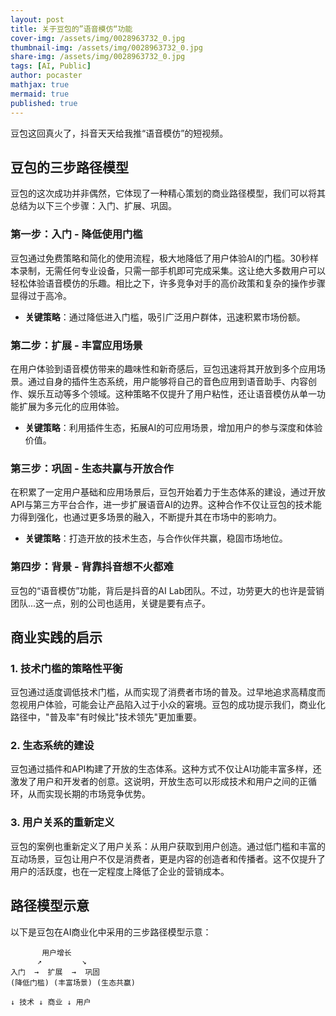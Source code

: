 ```yaml
---
layout: post
title: 关于豆包的”语音模仿“功能
cover-img: /assets/img/0028963732_0.jpg
thumbnail-img: /assets/img/0028963732_0.jpg
share-img: /assets/img/0028963732_0.jpg
tags: [AI, Public]
author: pocaster
mathjax: true
mermaid: true 
published: true
---
```


豆包这回真火了，抖音天天给我推“语音模仿”的短视频。

## 豆包的三步路径模型

豆包的这次成功并非偶然，它体现了一种精心策划的商业路径模型，我们可以将其总结为以下三个步骤：入门、扩展、巩固。

### 第一步：入门 - 降低使用门槛

豆包通过免费策略和简化的使用流程，极大地降低了用户体验AI的门槛。30秒样本录制，无需任何专业设备，只需一部手机即可完成采集。这让绝大多数用户可以轻松体验语音模仿的乐趣。相比之下，许多竞争对手的高价政策和复杂的操作步骤显得过于高冷。

- **关键策略**：通过降低进入门槛，吸引广泛用户群体，迅速积累市场份额。

### 第二步：扩展 - 丰富应用场景

在用户体验到语音模仿带来的趣味性和新奇感后，豆包迅速将其开放到多个应用场景。通过自身的插件生态系统，用户能够将自己的音色应用到语音助手、内容创作、娱乐互动等多个领域。这种策略不仅提升了用户粘性，还让语音模仿从单一功能扩展为多元化的应用体验。

- **关键策略**：利用插件生态，拓展AI的可应用场景，增加用户的参与深度和体验价值。

### 第三步：巩固 - 生态共赢与开放合作

在积累了一定用户基础和应用场景后，豆包开始着力于生态体系的建设，通过开放API与第三方平台合作，进一步扩展语音AI的边界。这种合作不仅让豆包的技术能力得到强化，也通过更多场景的融入，不断提升其在市场中的影响力。

- **关键策略**：打造开放的技术生态，与合作伙伴共赢，稳固市场地位。

### 第四步：背景 - 背靠抖音想不火都难

豆包的“语音模仿”功能，背后是抖音的AI Lab团队。不过，功劳更大的也许是营销团队...这一点，别的公司也适用，关键是要有点子。

## 商业实践的启示

### 1. 技术门槛的策略性平衡

豆包通过适度调低技术门槛，从而实现了消费者市场的普及。过早地追求高精度而忽视用户体验，可能会让产品陷入过于小众的窘境。豆包的成功提示我们，商业化路径中，"普及率"有时候比"技术领先"更加重要。

### 2. 生态系统的建设

豆包通过插件和API构建了开放的生态体系。这种方式不仅让AI功能丰富多样，还激发了用户和开发者的创意。这说明，开放生态可以形成技术和用户之间的正循环，从而实现长期的市场竞争优势。

### 3. 用户关系的重新定义

豆包的案例也重新定义了用户关系：从用户获取到用户创造。通过低门槛和丰富的互动场景，豆包让用户不仅是消费者，更是内容的创造者和传播者。这不仅提升了用户的活跃度，也在一定程度上降低了企业的营销成本。

## 路径模型示意

以下是豆包在AI商业化中采用的三步路径模型示意：

```
       用户增长
      ↗         ↘
入门  →  扩展  →  巩固
(降低门槛) (丰富场景) (生态共赢)

↓ 技术 ↓ 商业 ↓ 用户
```
